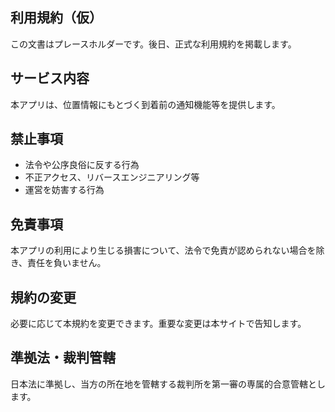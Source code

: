 ## 利用規約（仮）

この文書はプレースホルダーです。後日、正式な利用規約を掲載します。

## サービス内容
本アプリは、位置情報にもとづく到着前の通知機能等を提供します。

## 禁止事項
- 法令や公序良俗に反する行為
- 不正アクセス、リバースエンジニアリング等
- 運営を妨害する行為

## 免責事項
本アプリの利用により生じる損害について、法令で免責が認められない場合を除き、責任を負いません。

## 規約の変更
必要に応じて本規約を変更できます。重要な変更は本サイトで告知します。

## 準拠法・裁判管轄
日本法に準拠し、当方の所在地を管轄する裁判所を第一審の専属的合意管轄とします。
